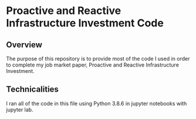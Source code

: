 # Proactive and Reactive Infrastructure Investment Code

## Overview
The purpose of this repository is to provide most of the code I used in order to complete my job market paper, Proactive and Reactive Infrastructure Investment. 

## Technicalities
I ran all of the code in this file using Python 3.8.6 in jupyter notebooks with jupyter lab.
